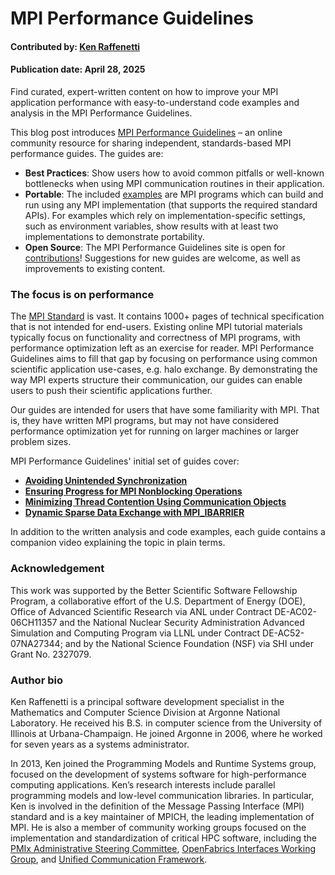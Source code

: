 # MPI Performance Guidelines

#### Contributed by: [Ken Raffenetti](https://github.com/raffenet)

#### Publication date: April 28, 2025

<!-- start of deck text -->
Find curated, expert-written content on how to improve your MPI application performance with easy-to-understand code examples and analysis in the MPI Performance Guidelines.
<!-- end of deck text -->

This blog post introduces [MPI Performance Guidelines](https://mpi-performance-guidelines.github.io/) – an online community resource for sharing independent, standards-based MPI performance guides. The guides are:

* **Best Practices**: Show users how to avoid common pitfalls or well-known bottlenecks when using MPI communication routines in their application. 
* **Portable**: The included [examples](https://github.com/mpi-performance-guidelines/examples) are MPI programs which can build and run using any MPI implementation (that supports the required standard APIs). For examples which rely on implementation-specific settings, such as environment variables, show results with at least two implementations to demonstrate portability.
* **Open Source**: The MPI Performance Guidelines site is open for [contributions](https://mpi-performance-guidelines.github.io/contributing)! Suggestions for new guides are welcome, as well as improvements to existing content.

### The focus is on performance

The [MPI Standard](https://www.mpi-forum.org/docs/) is vast. It contains 1000+ pages of technical specification that is not intended for end-users. Existing online MPI tutorial materials typically focus on functionality and correctness of MPI programs, with performance optimization left as an exercise for reader. MPI Performance Guidelines aims to fill that gap by focusing on performance using common scientific application use-cases, e.g. halo exchange. By demonstrating the way MPI experts structure their communication, our guides can enable users to push their scientific applications further.

Our guides are intended for users that have some familiarity with MPI. That is, they have written MPI programs, but may not have considered performance optimization yet for running on larger machines or larger problem sizes.

MPI Performance Guidelines' initial set of guides cover:

* **[Avoiding Unintended Synchronization](https://mpi-performance-guidelines.github.io/unintended-sync)**
* **[Ensuring Progress for MPI Nonblocking Operations](https://mpi-performance-guidelines.github.io/progress)**
* **[Minimizing Thread Contention Using Communication Objects](https://mpi-performance-guidelines.github.io/minimizing-thread-contention)**
* **[Dynamic Sparse Data Exchange with MPI_IBARRIER](https://mpi-performance-guidelines.github.io/dynamic-sparse)**

In addition to the written analysis and code examples, each guide contains a companion video explaining the topic in plain terms.

### Acknowledgement

This work was supported by the Better Scientific Software Fellowship Program, a collaborative effort of the U.S. Department of Energy (DOE), Office of Advanced Scientific Research via ANL under Contract DE-AC02-06CH11357 and the National Nuclear Security Administration Advanced Simulation and Computing Program via LLNL under Contract DE-AC52-07NA27344; and by the National Science Foundation (NSF) via SHI under Grant No. 2327079.

### Author bio

Ken Raffenetti is a principal software development specialist in the Mathematics and Computer Science Division at Argonne National Laboratory. He received his B.S. in computer science from the University of Illinois at Urbana-Champaign. He joined Argonne in 2006, where he worked for seven years as a systems administrator.

In 2013, Ken joined the Programming Models and Runtime Systems group, focused on the development of systems software for high-performance computing applications. Ken’s research interests include parallel programming models and low-level communication libraries. In particular, Ken is involved in the definition of the Message Passing Interface (MPI) standard and is a key maintainer of MPICH, the leading implementation of MPI. He is also a member of community working groups focused on the implementation and standardization of critical HPC software, including the [PMIx Administrative Steering Committee](https://pmix.github.io/), [OpenFabrics Interfaces Working Group](https://github.com/ofiwg), and [Unified Communication Framework](https://ucfconsortium.org/).

<!---
Publish: yes
Track: deep dive, bssw fellowship
Topics: high-performance computing (HPC), performance at leadership computing facilities
--->
